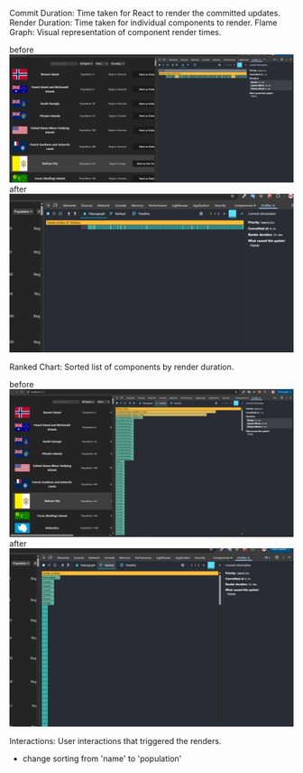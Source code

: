 Commit Duration: Time taken for React to render the committed updates.
Render Duration: Time taken for individual components to render.
Flame Graph: Visual representation of component render times.

before
![Screenshot 2025-03-22 133504.png](public/Screenshot%202025-03-22%20133504.png)
after
![Screenshot 2025-03-22 182544.png](public/Screenshot%202025-03-22%20182544.png)

Ranked Chart: Sorted list of components by render duration.

before
![Screenshot 2025-03-22 133746.png](public/Screenshot%202025-03-22%20133746.png)
after
![Screenshot 2025-03-22 182611.png](public/Screenshot%202025-03-22%20182611.png)

Interactions: User interactions that triggered the renders.
- change sorting from 'name' to 'population'




